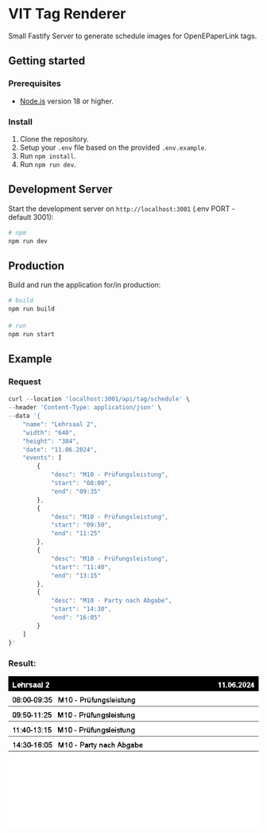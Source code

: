 # VIT Tag Renderer

Small Fastify Server to generate schedule images for OpenEPaperLink tags.

## Getting started
### Prerequisites
- [Node.js](https://nodejs.org/) version 18 or higher.


### Install
1. Clone the repository.
2. Setup your `.env` file based on the provided `.env.example`.
3. Run `npm install`.
4. Run `npm run dev`.

## Development Server
Start the development server on `http://localhost:3001` (.env PORT - default 3001):

```bash
# npm
npm run dev
```

## Production
Build and run the application for/in production:

```bash
# build
npm run build

# run 
npm run start
```


## Example
### Request

```javascript
curl --location 'localhost:3001/api/tag/schedule' \
--header 'Content-Type: application/json' \
--data '{
    "name": "Lehrsaal 2",
    "width": "640",
    "height": "384",
    "date": "11.06.2024",
    "events": [
        {
            "desc": "M10 - Prüfungsleistung",
            "start": "08:00",
            "end": "09:35"
        },
        {
            "desc": "M10 - Prüfungsleistung",
            "start": "09:50",
            "end": "11:25"
        },
        {
            "desc": "M10 - Prüfungsleistung",
            "start": "11:40",
            "end": "13:15"
        },
        {
            "desc": "M10 - Party nach Abgabe",
            "start": "14:30",
            "end": "16:05"
        }
    ]
}'
```

### Result: 
![Image Response Sample](./img/sample_response.jpeg)